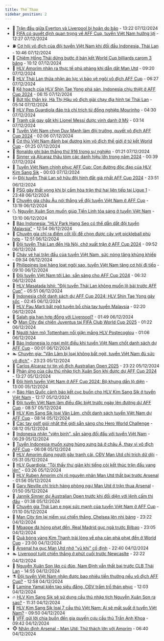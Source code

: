 ```yaml
---
title: Thể Thao
sidebar_position: 2
---
```


<!-- dantri-the-thao:START -->
- 🎡 [Trận đấu giữa Everton và Liverpool bị hoãn do bão](https://dantri.com.vn/the-thao/tran-dau-giua-everton-va-liverpool-bi-hoan-do-bao-20241207202200551.htm) - 13:22 07/12/2024
- 💯 [FIFA có quyết định quan trọng về AFF Cup, tuyển Việt Nam hưởng lợi](https://dantri.com.vn/the-thao/fifa-co-quyet-dinh-quan-trong-ve-aff-cup-tuyen-viet-nam-huong-loi-20241207192703046.htm) - 12:27 07/12/2024
- ⛽️ [Cơ hội vô địch của đội tuyển Việt Nam khi đối đầu Indonesia, Thái Lan](https://dantri.com.vn/the-thao/co-hoi-vo-dich-cua-doi-tuyen-viet-nam-khi-doi-dau-indonesia-thai-lan-20241207121025898.htm) - 10:46 07/12/2024
- 💃 [Chiêm Hồng Thái dừng bước ở bán kết World Cup billiards carom 3 băng](https://dantri.com.vn/the-thao/chiem-hong-thai-dung-buoc-o-ban-ket-world-cup-billiards-carom-3-bang-20241207170928394.htm) - 10:12 07/12/2024
- 🌈 [HLV Amorim nhận ra thực tế phũ phàng khi dẫn dắt Man Utd](https://dantri.com.vn/the-thao/hlv-amorim-nhan-ra-thuc-te-phu-phang-khi-dan-dat-man-utd-20241207162019536.htm) - 09:20 07/12/2024
- 🦅 [HLV Thái Lan thừa nhận áp lực vì bảo vệ ngôi vô địch AFF Cup](https://dantri.com.vn/the-thao/hlv-thai-lan-thua-nhan-ap-luc-vi-bao-ve-ngoi-vo-dich-aff-cup-20241207132635094.htm) - 06:27 07/12/2024
- 🌝 [Kế hoạch của HLV Shin Tae Yong phá sản, Indonesia chịu thiệt ở AFF Cup 2024](https://dantri.com.vn/the-thao/ke-hoach-cua-hlv-shin-tae-yong-pha-san-indonesia-chiu-thiet-o-aff-cup-2024-20241207124517147.htm) - 06:15 07/12/2024
- 🚀 [Bứt tốc thần kỳ, Hà Thị Hậu vô địch giải chạy địa hình tại Thái Lan](https://dantri.com.vn/the-thao/but-toc-than-ky-ha-thi-hau-vo-dich-giai-chay-dia-hinh-tai-thai-lan-20241207120005321.htm) - 05:14 07/12/2024
- 🎉 [HLV Pep Guardiola đáp trả chỉ trích từ đồng nghiệp Mourinho](https://dantri.com.vn/the-thao/hlv-pep-guardiola-dap-tra-chi-trich-tu-dong-nghiep-mourinho-20241207092820223.htm) - 04:30 07/12/2024
- 📝 [Tranh cãi gay gắt khi Lionel Messi được vinh danh ở Mỹ](https://dantri.com.vn/the-thao/tranh-cai-gay-gat-khi-lionel-messi-duoc-vinh-danh-o-my-20241207101411465.htm) - 03:14 07/12/2024
- 🦄 [Tuyển Việt Nam chọn Duy Mạnh làm đội trưởng, quyết vô địch AFF Cup 2024](https://dantri.com.vn/the-thao/tuyen-viet-nam-chon-duy-manh-lam-doi-truong-quyet-vo-dich-aff-cup-2024-20241207085755333.htm) - 02:06 07/12/2024
- 🎉 [Cơ thủ Việt Nam đánh bại đương kim vô địch thế giới ở tứ kết World Cup](https://dantri.com.vn/the-thao/co-thu-viet-nam-danh-bai-duong-kim-vo-dich-the-gioi-o-tu-ket-world-cup-20241207081640282.htm) - 01:25 07/12/2024
- 💼 [Ronaldo ghi bàn thắng thứ 916 trong sự nghiệp](https://dantri.com.vn/the-thao/ronaldo-ghi-ban-thang-thu-916-trong-su-nghiep-20241207081216543.htm) - 01:21 07/12/2024
- 🤡 [Sinner và Alcaraz thâu tóm các danh hiệu lớn trong năm 2024](https://dantri.com.vn/the-thao/sinner-va-alcaraz-thau-tom-cac-danh-hieu-lon-trong-nam-2024-20241207073134888.htm) - 00:39 07/12/2024
- 🦆 [Tuyển Việt Nam chinh phục AFF Cup: Con đường độc đạo của HLV Kim Sang Sik](https://dantri.com.vn/the-thao/tuyen-viet-nam-chinh-phuc-aff-cup-con-duong-doc-dao-cua-hlv-kim-sang-sik-20241207011533625.htm) - 00:03 07/12/2024
- 👍 [Đội tuyển Thái Lan sở hữu đội hình đắt giá nhất AFF Cup 2024](https://dantri.com.vn/the-thao/doi-tuyen-thai-lan-so-huu-doi-hinh-dat-gia-nhat-aff-cup-2024-20241206231156678.htm) - 23:51 06/12/2024
- 💼 [PSG gây thất vọng khi bị cầm hòa trận thứ hai liên tiếp tại Ligue 1](https://dantri.com.vn/the-thao/psg-gay-that-vong-khi-bi-cam-hoa-tran-thu-hai-lien-tiep-tai-ligue-1-20241207063227222.htm) - 23:48 06/12/2024
- 🦒 [Chuyên gia châu Âu nói thẳng về đội tuyển Việt Nam ở AFF Cup](https://dantri.com.vn/the-thao/chuyen-gia-chau-au-noi-thang-ve-doi-tuyen-viet-nam-o-aff-cup-20241206201931922.htm) - 13:19 06/12/2024
- 🌜 [Nguyễn Xuân Son muốn giúp Tiến Linh tỏa sáng ở tuyển Việt Nam](https://dantri.com.vn/the-thao/nguyen-xuan-son-muon-giup-tien-linh-toa-sang-o-tuyen-viet-nam-20241206200835676.htm) - 13:10 06/12/2024
- 🦆 [Báo Indonesia: &quot;HLV Park Hang Seo có thể dẫn dắt đội tuyển Malaysia&quot;](https://dantri.com.vn/the-thao/bao-indonesia-hlv-park-hang-seo-co-the-dan-dat-doi-tuyen-malaysia-20241206192148911.htm) - 12:54 06/12/2024
- 💪 [Chuyên gia chỉ ra điểm cốt lỗi để chọn được cây vợt pickleball phù hợp](https://dantri.com.vn/the-thao/chuyen-gia-chi-ra-diem-cot-loi-de-chon-duoc-cay-vot-pickleball-phu-hop-20241206171614043.htm) - 12:51 06/12/2024
- 🧠 [Đội tuyển Thái Lan đến Hà Nội, chờ xuất trận ở AFF Cup 2024](https://dantri.com.vn/the-thao/doi-tuyen-thai-lan-den-ha-noi-cho-xuat-tran-o-aff-cup-2024-20241206155042996.htm) - 09:52 06/12/2024
- 🦄 [Cháy vé hai trận đấu của tuyển Việt Nam, sức nóng tăng khủng khiếp](https://dantri.com.vn/the-thao/chay-ve-hai-tran-dau-cua-tuyen-viet-nam-suc-nong-tang-khung-khiep-20241206163433589.htm) - 09:34 06/12/2024
- 🥸 [Philippines loại hàng loạt ngôi sao, tuyển Việt Nam tăng cơ hội đi tiếp](https://dantri.com.vn/the-thao/philippines-loai-hang-loat-ngoi-sao-tuyen-viet-nam-tang-co-hoi-di-tiep-20241206160859489.htm) - 09:10 06/12/2024
- 🤠 [Đội tuyển Việt Nam tới Lào, sẵn sàng cho AFF Cup 2024](https://dantri.com.vn/the-thao/doi-tuyen-viet-nam-toi-lao-san-sang-cho-aff-cup-2024-20241206125742926.htm) - 06:32 06/12/2024
- 👺 [HLV Masatada Ishii: &quot;Đội tuyển Thái Lan không muốn lộ bài trước AFF Cup&quot;](https://dantri.com.vn/the-thao/hlv-masatada-ishii-doi-tuyen-thai-lan-khong-muon-lo-bai-truoc-aff-cup-20241206125129980.htm) - 05:51 06/12/2024
- 📝 [Indonesia chốt danh sách dự AFF Cup 2024: HLV Shin Tae Yong gây sốc](https://dantri.com.vn/the-thao/indonesia-chot-danh-sach-du-aff-cup-2024-hlv-shin-tae-yong-gay-soc-20241206092222447.htm) - 02:45 06/12/2024
- 🦆 [HLV Pau Marti bất ngờ tuyên bố chia tay tuyển Malaysia](https://dantri.com.vn/the-thao/hlv-pau-marti-bat-ngo-tuyen-bo-chia-tay-tuyen-malaysia-20241206084808328.htm) - 02:20 06/12/2024
- 🥳 [Salah gia hạn hợp đồng với Liverpool?](https://dantri.com.vn/the-thao/salah-gia-han-hop-dong-voi-liverpool-20241206075234353.htm) - 01:49 06/12/2024
- 🐵 [Man City đại chiến Juventus tại FIFA Club World Cup 2025](https://dantri.com.vn/the-thao/man-city-dai-chien-juventus-tai-fifa-club-world-cup-2025-20241206073043690.htm) - 01:22 06/12/2024
- 🤩 [Người hâm mộ Tottenham nổi giận mắng HLV Postecoglou](https://dantri.com.vn/the-thao/nguoi-ham-mo-tottenham-noi-gian-mang-hlv-postecoglou-20241206080518311.htm) - 01:06 06/12/2024
- 🤠 [Báo Indonesia lo ngại một điều khi tuyển Việt Nam chốt danh sách dự AFF Cup](https://dantri.com.vn/the-thao/bao-indonesia-lo-ngai-mot-dieu-khi-tuyen-viet-nam-chot-danh-sach-du-aff-cup-20241206004939333.htm) - 00:01 06/12/2024
- 🏊 [Chuyên gia: &quot;Văn Lâm bị loại không bất ngờ, tuyển Việt Nam đủ sức vô địch&quot;](https://dantri.com.vn/the-thao/chuyen-gia-van-lam-bi-loai-khong-bat-ngo-tuyen-viet-nam-du-suc-vo-dich-20241205235912758.htm) - 23:23 05/12/2024
- 🗽 [Carlos Alcaraz tự tin vô địch Australian Open 2025](https://dantri.com.vn/the-thao/carlos-alcaraz-tu-tin-vo-dich-australian-open-2025-20241206064147578.htm) - 23:22 05/12/2024
- 🚀 [Phản ứng của cầu thủ nhập tịch Xuân Son khi được dự AFF Cup 2024](https://dantri.com.vn/the-thao/phan-ung-cua-cau-thu-nhap-tich-xuan-son-khi-duoc-du-aff-cup-2024-20241205202717594.htm) - 13:27 05/12/2024
- 🎉 [Đội hình tuyển Việt Nam ở AFF Cup 2024: Bộ khung dần lộ diện](https://dantri.com.vn/the-thao/doi-hinh-tuyen-viet-nam-o-aff-cup-2024-bo-khung-dan-lo-dien-20241205200002536.htm) - 13:00 05/12/2024
- 🔥 [Báo Hàn Quốc cảnh báo kết cục buồn cho HLV Kim Sang Sik ở tuyển Việt Nam](https://dantri.com.vn/the-thao/bao-han-quoc-canh-bao-ket-cuc-buon-cho-hlv-kim-sang-sik-o-tuyen-viet-nam-20241205191741734.htm) - 12:17 05/12/2024
- 🎉 [Đội tuyển Việt Nam làm điều đặc biệt trước ngày lên đường dự AFF Cup](https://dantri.com.vn/the-thao/doi-tuyen-viet-nam-lam-dieu-dac-biet-truoc-ngay-len-duong-du-aff-cup-20241205155648234.htm) - 08:57 05/12/2024
- 🎡 [HLV Kim Sang Sik loại Văn Lâm, chốt danh sách tuyển Việt Nam dự AFF Cup](https://dantri.com.vn/the-thao/hlv-kim-sang-sik-loai-van-lam-chot-danh-sach-tuyen-viet-nam-du-aff-cup-20241205151447446.htm) - 08:14 05/12/2024
- 🐻 [Các tay golf giỏi nhất thế giới sẵn sàng cho Hero World Challenge](https://dantri.com.vn/the-thao/cac-tay-golf-gioi-nhat-the-gioi-san-sang-cho-hero-world-challenge-20241205122621313.htm) - 08:12 05/12/2024
- 🌊 [Indonesia nhận &quot;viện binh&quot;, sẵn sàng đối đầu với tuyển Việt Nam](https://dantri.com.vn/the-thao/indonesia-nhan-vien-binh-san-sang-doi-dau-voi-tuyen-viet-nam-20241205132848261.htm) - 06:29 05/12/2024
- 💃 [Tuyển Indonesia muốn xưng hùng xưng bá ở châu Á, thay vì vô địch AFF Cup](https://dantri.com.vn/the-thao/tuyen-indonesia-muon-xung-hung-xung-ba-o-chau-a-thay-vi-vo-dich-aff-cup-20241205130757332.htm) - 06:08 05/12/2024
- 🤔 [HLV Amorim dùng người gây tranh cãi, CĐV Man Utd chỉ trích dữ dội](https://dantri.com.vn/the-thao/hlv-amorim-dung-nguoi-gay-tranh-cai-cdv-man-utd-chi-trich-du-doi-20241205123005282.htm) - 05:31 05/12/2024
- 🤭 [HLV Guardiola: &quot;Tôi thấy thư giãn khi tiếng còi kết thúc trận đấu vang lên&quot;](https://dantri.com.vn/the-thao/hlv-guardiola-toi-thay-thu-gian-khi-tieng-coi-ket-thuc-tran-dau-vang-len-20241205094712373.htm) - 03:26 05/12/2024
- 👹 [HLV Ruben Amorim chỉ rõ nguyên nhân Man Utd thất bại trước Arsenal](https://dantri.com.vn/the-thao/hlv-ruben-amorim-chi-ro-nguyen-nhan-man-utd-that-bai-truoc-arsenal-20241205082928591.htm) - 01:56 05/12/2024
- 🗽 [Gary Neville chỉ trích hàng phòng ngự Man Utd ở trận thua Arsenal](https://dantri.com.vn/the-thao/gary-neville-chi-trich-hang-phong-ngu-man-utd-o-tran-thua-arsenal-20241205081832382.htm) - 01:50 05/12/2024
- 🥳 [Jannik Sinner dự Australian Open trước khi đối diện với lệnh cấm thi đấu](https://dantri.com.vn/the-thao/jannik-sinner-du-australian-open-truoc-khi-doi-dien-voi-lenh-cam-thi-dau-20241205083617335.htm) - 01:38 05/12/2024
- 💃 [Chuyên gia Thái Lan e ngại sức mạnh của tuyển Việt Nam ở AFF Cup](https://dantri.com.vn/the-thao/chuyen-gia-thai-lan-e-ngai-suc-manh-cua-tuyen-viet-nam-o-aff-cup-20241205000022172.htm) - 01:10 05/12/2024
- 🧰 [Man City tìm lại niềm vui chiến thắng, Chelsea lên nhì bảng](https://dantri.com.vn/the-thao/man-city-tim-lai-niem-vui-chien-thang-chelsea-len-nhi-bang-20241205061559477.htm) - 23:22 04/12/2024
- 💪 [Mbappe đá hỏng phạt đền, Real Madrid gục ngã trước Bilbao](https://dantri.com.vn/the-thao/mbappe-da-hong-phat-den-real-madrid-guc-nga-truoc-bilbao-20241205060532430.htm) - 23:05 04/12/2024
- 🚀 [Quả bóng vàng Kim Thanh trải lòng về pha cản phá phạt đền ở World Cup](https://dantri.com.vn/the-thao/qua-bong-vang-kim-thanh-trai-long-ve-pha-can-pha-phat-den-o-world-cup-20241204081956781.htm) - 23:00 04/12/2024
- 🤠 [Arsenal hạ gục Man Utd nhờ &quot;vũ khí&quot; cố định](https://dantri.com.vn/the-thao/arsenal-ha-guc-man-utd-nho-vu-khi-co-dinh-20241205054000792.htm) - 22:40 04/12/2024
- 🏊 [Liverpool tuột chiến thắng ở phút cuối trước Newcaslte](https://dantri.com.vn/the-thao/liverpool-tuot-chien-thang-o-phut-cuoi-truoc-newcaslte-20241205052212076.htm) - 22:22 04/12/2024
- 🦄 [Nguyễn Xuân Son lập cú đúp, Nam Định vẫn thất bại trước CLB Thái Lan](https://dantri.com.vn/the-thao/nguyen-xuan-son-lap-cu-dup-nam-dinh-van-that-bai-truoc-clb-thai-lan-20241204214743816.htm) - 14:55 04/12/2024
- ⚗️ [Đội tuyển Việt Nam nhận được bao nhiêu tiền thưởng nếu vô địch AFF Cup?](https://dantri.com.vn/the-thao/doi-tuyen-viet-nam-nhan-duoc-bao-nhieu-tien-thuong-neu-vo-dich-aff-cup-20241204195836659.htm) - 12:58 04/12/2024
- 🥷 [Lamine Yamal kiến tạo siêu đẳng, CĐV trầm trồ thán phục](https://dantri.com.vn/the-thao/lamine-yamal-kien-tao-sieu-dang-cdv-tram-tro-than-phuc-20241204185756318.htm) - 12:03 04/12/2024
- 🔥 [HLV Kim Sang Sik sẽ sử dụng cầu thủ nhập tịch Nguyễn Xuân Son ra sao?](https://dantri.com.vn/the-thao/hlv-kim-sang-sik-se-su-dung-cau-thu-nhap-tich-nguyen-xuan-son-ra-sao-20241204181306198.htm) - 11:31 04/12/2024
- 🦅 [HLV Kim Sang Sik loại 7 cầu thủ Việt Nam: Ai sẽ mất suất ở tuyển Việt Nam?](https://dantri.com.vn/the-thao/hlv-kim-sang-sik-loai-7-cau-thu-viet-nam-ai-se-mat-suat-o-tuyen-viet-nam-20241204125054441.htm) - 09:50 04/12/2024
- 🌝 [VFF gửi lời chia buồn đến gia quyến cựu cầu thủ Trần Anh Khoa](https://dantri.com.vn/the-thao/vff-gui-loi-chia-buon-den-gia-quyen-cuu-cau-thu-tran-anh-khoa-20241204155526610.htm) - 09:42 04/12/2024
- 🐵 [Nhận định Arsenal - Man Utd: Thử thách lớn với Amorim](https://dantri.com.vn/the-thao/nhan-dinh-arsenal-man-utd-thu-thach-lon-voi-amorim-20241204133354248.htm) - 06:40 04/12/2024<!-- dantri-the-thao:END -->
